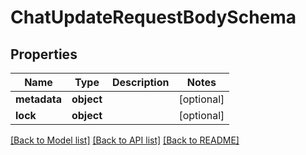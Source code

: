 # ChatUpdateRequestBodySchema

## Properties
Name | Type | Description | Notes
------------ | ------------- | ------------- | -------------
**metadata** | **object** |  | [optional] 
**lock** | **object** |  | [optional] 

[[Back to Model list]](../README.md#documentation-for-models) [[Back to API list]](../README.md#documentation-for-api-endpoints) [[Back to README]](../README.md)

